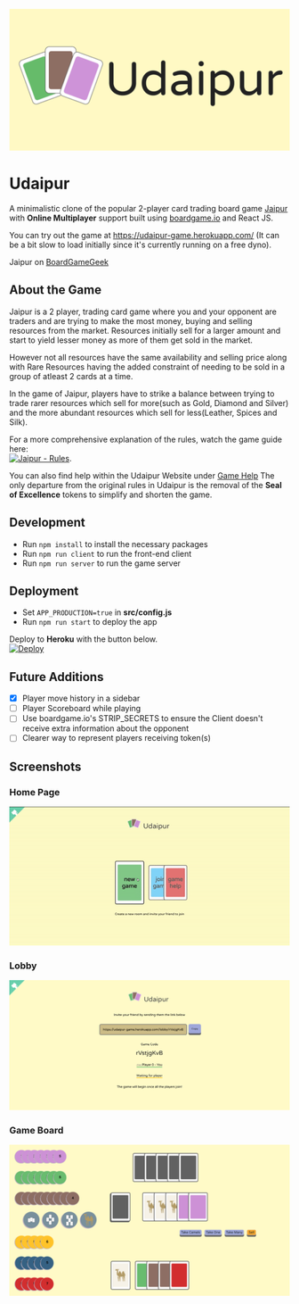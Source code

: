 ![Header](src/assets/UdaipurCover.png)

# Udaipur

A minimalistic clone of the popular 2-player card trading board game [Jaipur](https://boardgamegeek.com/boardgame/54043/jaipur) with **Online Multiplayer** support built using [boardgame.io](github.com/nicoldavis/boardgame.io) and React JS.

You can try out the game at https://udaipur-game.herokuapp.com/ (It can be a bit slow to load initially since it's currently running on a free dyno).

Jaipur on [BoardGameGeek](https://boardgamegeek.com/boardgame/54043/jaipur)

## About the Game

Jaipur is a 2 player, trading card game where you and your opponent are traders and are trying to make the most money, buying and selling resources from the market. Resources initially sell for a larger amount and start to yield lesser money as more of them get sold in the market.

However not all resources have the same availability and selling price along with Rare Resources having the added constraint of needing to be sold in a group of atleast 2 cards at a time.

In the game of Jaipur, players have to strike a balance between trying to trade rarer resources which sell for more(such as Gold, Diamond and Silver) and the more abundant resources which sell for less(Leather, Spices and Silk).

For a more comprehensive explanation of the rules, watch the game guide here:  
[![Jaipur - Rules](https://img.youtube.com/vi/SD3g4gOf_N8/0.jpg)](https://www.youtube.com/watch?v=SD3g4gOf_N8).

You can also find help within the Udaipur Website under [Game Help](https://udaipur-game.herokuapp.com/help)
The only departure from the original rules in Udaipur is the removal of the **Seal of Excellence** tokens to simplify and shorten the game.

## Development

- Run `npm install` to install the necessary packages
- Run `npm run client` to run the front-end client
- Run `npm run server` to run the game server

## Deployment

- Set `APP_PRODUCTION=true` in **src/config.js**
- Run `npm run start` to deploy the app

Deploy to **Heroku** with the button below.  
[![Deploy](https://www.herokucdn.com/deploy/button.svg)](https://heroku.com/deploy?template=https://github.com/skvrahul/udaipur-game/tree/deploy_heroku)

## Future Additions

- [x] Player move history in a sidebar
- [ ] Player Scoreboard while playing
- [ ] Use boardgame.io's STRIP_SECRETS to ensure the Client doesn't receive extra information about the opponent
- [ ] Clearer way to represent players receiving token(s)

## Screenshots

### Home Page

![Home Page](demo/udaipur_homePage.gif)

### Lobby

![Lobby](demo/udaipur_lobby.png)

### Game Board

![Game Board](demo/udaipur_board.png)

